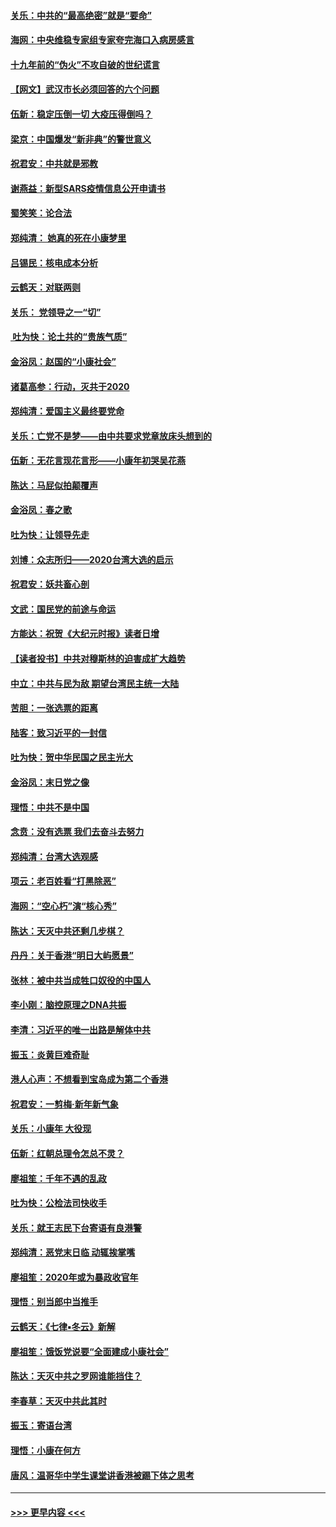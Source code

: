 #### [关乐：中共的“最高绝密”就是“要命”](../pages/nsc993/n11816946.md?t=01251022) 
#### [海网：中央维稳专家组专家夸完海口入病房感言](../pages/nsc993/n11815138.md?t=01251022) 
#### [十九年前的“伪火”不攻自破的世纪谎言](../pages/nsc993/n11813238.md?t=01251022) 
#### [【网文】武汉市长必须回答的六个问题](../pages/nsc993/n11813848.md?t=01251022) 
#### [伍新：稳定压倒一切 大疫压得倒吗？](../pages/nsc993/n11812634.md?t=01251022) 
#### [梁京：中国爆发“新非典”的警世意义](../pages/nsc993/n11812554.md?t=01251022) 
#### [祝君安：中共就是邪教](../pages/nsc993/n11812431.md?t=01251022) 
#### [谢燕益：新型SARS疫情信息公开申请书](../pages/nsc993/n11808840.md?t=01251022) 
#### [蜀笑笑：论合法](../pages/nsc993/n11808064.md?t=01251022) 
#### [郑纯清： 她真的死在小康梦里](../pages/nsc993/n11806623.md?t=01251022) 
#### [吕锡民：核电成本分析](../pages/nsc993/n11806284.md?t=01251022) 
#### [云鹤天：对联两则](../pages/nsc993/n11805957.md?t=01251022) 
#### [关乐： 党领导之一“切”](../pages/nsc993/n11804505.md?t=01251022) 
#### [ 吐为快：论土共的“贵族气质”](../pages/nsc993/n11804490.md?t=01251022) 
#### [金浴凤：赵国的“小康社会”](../pages/nsc993/n11804452.md?t=01251022) 
#### [诸葛高参：行动，灭共于2020](../pages/nsc993/n11804120.md?t=01251022) 
#### [郑纯清：爱国主义最终要党命](../pages/nsc993/n11802197.md?t=01251022) 
#### [关乐：亡党不是梦——由中共要求党章放床头想到的](../pages/nsc993/n11802156.md?t=01251022) 
#### [伍新：无花言现花言形——小康年初哭吴花燕](../pages/nsc993/n11800044.md?t=01251022) 
#### [陈达：马屁似拍颠覆声](../pages/nsc993/n11800010.md?t=01251022) 
#### [金浴凤：春之歌](../pages/nsc993/n11797687.md?t=01251022) 
#### [吐为快：让领导先走](../pages/nsc993/n11797512.md?t=01251022) 
#### [刘博：众志所归——2020台湾大选的启示](../pages/nsc993/n11796878.md?t=01251022) 
#### [祝君安：妖共畜心剖](../pages/nsc993/n11794273.md?t=01251022) 
#### [文武：国民党的前途与命运](../pages/nsc993/n11794198.md?t=01251022) 
#### [方能达：祝贺《大纪元时报》读者日增](../pages/nsc993/n11793807.md?t=01251022) 
#### [【读者投书】中共对穆斯林的迫害成扩大趋势](../pages/nsc993/n11791371.md?t=01251022) 
#### [中立：中共与民为敌 期望台湾民主统一大陆](../pages/nsc993/n11790392.md?t=01251022) 
#### [苦胆：一张选票的距离](../pages/nsc993/n11788914.md?t=01251022) 
#### [陆客：致习近平的一封信](../pages/nsc993/n11788867.md?t=01251022) 
#### [吐为快：贺中华民国之民主光大](../pages/nsc993/n11788618.md?t=01251022) 
#### [金浴凤：末日党之像](../pages/nsc993/n11787475.md?t=01251022) 
#### [理悟：中共不是中国](../pages/nsc993/n11787463.md?t=01251022) 
#### [念贲：没有选票  我们去奋斗去努力](../pages/nsc993/n11787398.md?t=01251022) 
#### [郑纯清：台湾大选观感](../pages/nsc993/n11786210.md?t=01251022) 
#### [项云：老百姓看“打黑除恶”](../pages/nsc993/n11785398.md?t=01251022) 
#### [海网：“空心朽”演“核心秀”](../pages/nsc993/n11783874.md?t=01251022) 
#### [陈达：天灭中共还剩几步棋？](../pages/nsc993/n11783719.md?t=01251022) 
#### [丹丹：关于香港“明日大屿愿景”](../pages/nsc993/n11783273.md?t=01251022) 
#### [张林：被中共当成牲口奴役的中国人](../pages/nsc993/n11782397.md?t=01251022) 
#### [李小刚：脑控原理之DNA共振](../pages/nsc993/n11780962.md?t=01251022) 
#### [李清：习近平的唯一出路是解体中共](../pages/nsc993/n11780866.md?t=01251022) 
#### [振玉：炎黄巨难奇耻](../pages/nsc993/n11779632.md?t=01251022) 
#### [港人心声：不想看到宝岛成为第二个香港](../pages/nsc993/n11778817.md?t=01251022) 
#### [祝君安：一剪梅‧新年新气象](../pages/nsc993/n11776340.md?t=01251022) 
#### [关乐：小康年 大役现](../pages/nsc993/n11774213.md?t=01251022) 
#### [伍新：红朝总理令怎总不灵？](../pages/nsc993/n11770813.md?t=01251022) 
#### [廖祖笙：千年不遇的乱政](../pages/nsc993/n11770373.md?t=01251022) 
#### [吐为快：公检法司快收手](../pages/nsc993/n11770359.md?t=01251022) 
#### [关乐：就王志民下台寄语有良港警](../pages/nsc993/n11769903.md?t=01251022) 
#### [郑纯清：恶党末日临 动辄挨掌嘴](../pages/nsc993/n11769356.md?t=01251022) 
#### [廖祖笙：2020年或为暴政收官年](../pages/nsc993/n11768216.md?t=01251022) 
#### [理悟：别当郎中当推手](../pages/nsc993/n11768243.md?t=01251022) 
#### [云鹤天：《七律▪冬云》新解](../pages/nsc993/n11768204.md?t=01251022) 
#### [廖祖笙：饿饭党说要“全面建成小康社会”](../pages/nsc993/n11767482.md?t=01251022) 
#### [陈达：天灭中共之罗网谁能挡住？](../pages/nsc993/n11767465.md?t=01251022) 
#### [李春草：天灭中共此其时](../pages/nsc993/n11767452.md?t=01251022) 
#### [振玉：寄语台湾](../pages/nsc993/n11767432.md?t=01251022) 
#### [理悟：小康在何方](../pages/nsc993/n11767394.md?t=01251022) 
#### [唐风：温哥华中学生课堂讲香港被踢下体之思考](../pages/nsc993/n11766848.md?t=01251022) 

----
#### [ >>> 更早内容 <<< ](../indexes/nsc993-earlier.md)
